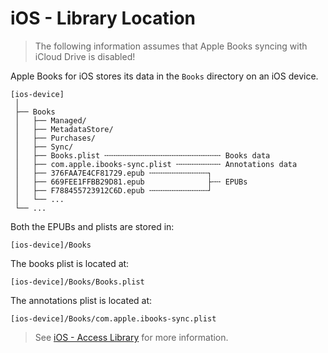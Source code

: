 # iOS - Library Location

> <i class="fa fa-exclamation-circle"></i> The following information assumes that Apple Books
> syncing with iCloud Drive is disabled!

Apple Books for iOS stores its data in the `Books` directory on an iOS device.

```plaintext
[ios-device]
 │
 ├── Books
 │   ├── Managed/
 │   ├── MetadataStore/
 │   ├── Purchases/
 │   ├── Sync/
 │   ├── Books.plist ╌╌╌╌╌╌╌╌╌╌╌╌╌╌╌╌╌╌╌╌╌╌╌╌╌╌ Books data
 │   ├── com.apple.ibooks-sync.plist ╌╌╌╌╌╌╌╌╌╌ Annotations data
 │   ├── 376FAA7E4CF81729.epub ╌╌╌╌╌╌╌╌╌╌╌╌╌┐
 │   ├── 669FEE1FFBB29D81.epub              ├╌╌ EPUBs
 │   ├── F788455723912C6D.epub ╌╌╌╌╌╌╌╌╌╌╌╌╌┘
 │   └── ...
 └── ...
```

Both the EPUBs and plists are stored in:

<!-- TODO(docs): Where do PDFs and Audiobooks sit? -->

```plaintext
[ios-device]/Books
```

The books plist is located at:

```plaintext
[ios-device]/Books/Books.plist
```

The annotations plist is located at:

```plaintext
[ios-device]/Books/com.apple.ibooks-sync.plist
```

> <i class="fa fa-info-circle"></i> See [iOS - Access Library][ios-access-library] for more information.

[ios-access-library]: ../ios/access-library.md

